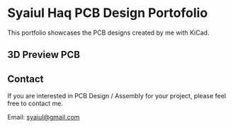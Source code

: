 # Syaiul Haq PCB Design Portofolio
This portfolio showcases the PCB designs created by me with KiCad.

## 3D Preview PCB

## Contact
If you are interested in PCB Design / Assembly for your project, please feel free to contact me.

Email: syaiul@gmail.com

<!---
syaiul-haq/syaiul-haq is a ✨ special ✨ repository because its `README.md` (this file) appears on your GitHub profile.
You can click the Preview link to take a look at your changes.
--->
